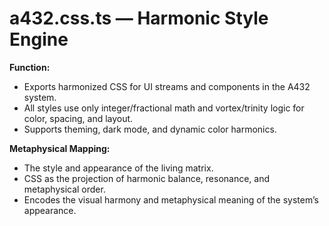 # a432.css.ts — Harmonic Style Engine

**Function:**
- Exports harmonized CSS for UI streams and components in the A432 system.
- All styles use only integer/fractional math and vortex/trinity logic for color, spacing, and layout.
- Supports theming, dark mode, and dynamic color harmonics.

**Metaphysical Mapping:**
- The style and appearance of the living matrix.
- CSS as the projection of harmonic balance, resonance, and metaphysical order.
- Encodes the visual harmony and metaphysical meaning of the system’s appearance. 